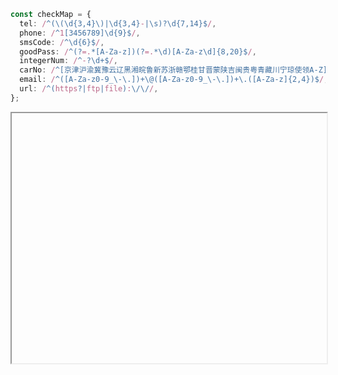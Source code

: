 ```ts
const checkMap = {
  tel: /^(\(\d{3,4}\)|\d{3,4}-|\s)?\d{7,14}$/,
  phone: /^1[3456789]\d{9}$/,
  smsCode: /^\d{6}$/,
  goodPass: /^(?=.*[A-Za-z])(?=.*\d)[A-Za-z\d]{8,20}$/,
  integerNum: /^-?\d+$/,
  carNo: /^[京津沪渝冀豫云辽黑湘皖鲁新苏浙赣鄂桂甘晋蒙陕吉闽贵粤青藏川宁琼使领A-Z]{1}[A-Z]{1}[A-Z0-9]{4}[A-Z0-9挂学警港澳]{1}$/,
  email: /^([A-Za-z0-9_\-\.])+\@([A-Za-z0-9_\-\.])+\.([A-Za-z]{2,4})$/,
  url: /^(https?|ftp|file):\/\//,
};
```

<iframe data-src="https://liaojunjun.github.io/nice/root/javascript/common_form_validation_demo.html" width="100%" height="400"></iframe>
